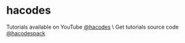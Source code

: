 # hacodes
Tutorials available on YouTube [@hacodes](https://www.youtube.com/@hacodes) \\
Get tutorials source code [@hacodespack](https://github.com/hacodespack)

